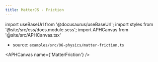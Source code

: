 ```yaml
---
title: MatterJS - Friction
---
```


import useBaseUrl from '@docusaurus/useBaseUrl';
import styles from '@site/src/css/docs.module.scss';
import APHCanvas from '@site/src/APHCanvas.tsx'

- source: `examples/src/06-physics/matter-friction.ts`


<APHCanvas name={'MatterFriction'} />

